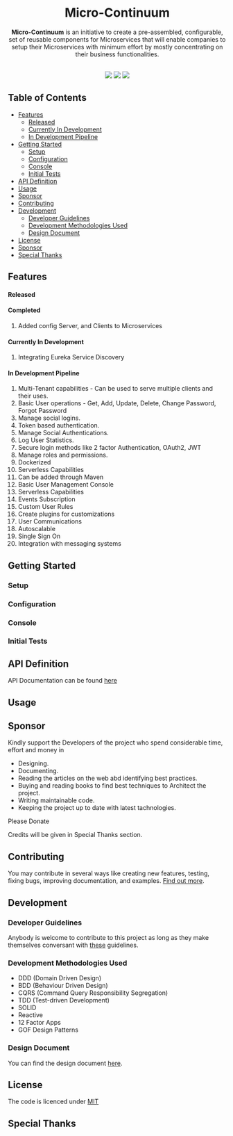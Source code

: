 <h1 align="center">Micro-Continuum</h1> 

<p align="center">
  <strong>Micro-Continuum</strong> is an initiative to create a pre-assembled, configurable, set of reusable components for Microservices that will enable companies to setup their Microservices with minimum effort by mostly concentrating on their business functionalities.
</p>
<br />
<div align="center">
<a href="https://gitter.im/micro-continuum/Lobby"><img src="https://img.shields.io/gitter/room/nwjs/nw.js.svg"></a>  
<a href="https://codefinity.gitbooks.io/micro-continuum/content/"><img src="https://img.shields.io/badge/GitBook-Enabled-yellow.svg"></a>  <a href="https://opensource.org/licenses/MIT"><img src="https://img.shields.io/badge/license-MIT-blue.svg"></a>

</div>


## Table of Contents

  * [Features](#features)
      * [Released](#released)
      * [Currently In Development](#currently-in-development)
      * [In Development Pipeline](#in-development-pipeline)
  * [Getting Started](#getting-started)
      * [Setup](#setup)
      * [Configuration](#configuration)
      * [Console](#console)
      * [Initial Tests](#initial-tests)
  * [API Definition](#api-definition)
  * [Usage](#usage)
  * [Sponsor](#sponsor)
  * [Contributing](#contributing)
  * [Development](#development)
    * [Developer Guidelines](#developer-guidelines)
    * [Development Methodologies Used](#development-methodologies-used)
    * [Design Document](#design-document)
  * [License](#license)
  * [Sponsor](#sponsor)  
  * [Special Thanks](#special-thanks)



## Features

#### Released

#### Completed

1. Added config Server, and Clients to Microservices

#### Currently In Development

1. Integrating Eureka Service Discovery

#### In Development Pipeline

1. Multi-Tenant capabilities - Can be used to serve multiple clients and their uses.
2. Basic User operations - Get, Add, Update, Delete, Change Password, Forgot Password
3. Manage social logins.
4. Token based authentication.
5. Manage Social Authentications.
6. Log User Statistics.
7. Secure login methods like 2 factor Authentication, OAuth2, JWT
8. Manage roles and permissions.
9. Dockerized
10. Serverless Capabilities
11. Can be added through Maven
12. Basic User Management Console
13. Serverless Capabilities
14. Events Subscription
15. Custom User Rules
16. Create plugins for customizations
17. User Communications
18. Autoscalable
19. Single Sign On
20. Integration with messaging systems

## Getting Started

### Setup

### Configuration

### Console

### Initial Tests

## API Definition

API Documentation can be found [here](https://codefinity.gitbooks.io/micro-continuum/content/)

## Usage

## Sponsor

Kindly support the Developers of the project who spend considerable time, effort and money in

  * Designing.
  * Documenting.
  * Reading the articles on the web abd identifying best practices.
  * Buying and reading books to find best techniques to Architect the project.
  * Writing maintainable code.
  * Keeping the project up to date with latest tachnologies.

Please Donate

Credits will be given in Special Thanks section.

## Contributing
You may contribute in several ways like creating new features, testing, fixing bugs, improving documentation, and examples. [Find out more](https://github.com/codefinity/micro-continuum/wiki/Contributing).

## Development

### Developer Guidelines

Anybody is welcome to contribute to this project as long as they make themselves conversant with [these](https://github.com/codefinity/micro-continuum/wiki/Developer-Guidelines) guidelines.

### Development Methodologies Used
* DDD (Domain Driven Design)
* BDD (Behaviour Driven Design)
* CQRS (Command Query Responsibility Segregation)
* TDD (Test-driven Development)
* SOLID
* Reactive 
* 12 Factor Apps
* GOF Design Patterns
  
### Design Document

You can find the design document <a href="https://docs.google.com/document/d/1wvP54ux3oxZCB2isZbwMjo3kQ1b-efL1p2AYQ4UU0l4" target="_blank">here</a>.


## License

The code is licenced under [MIT](LICENSE)

## Special Thanks
